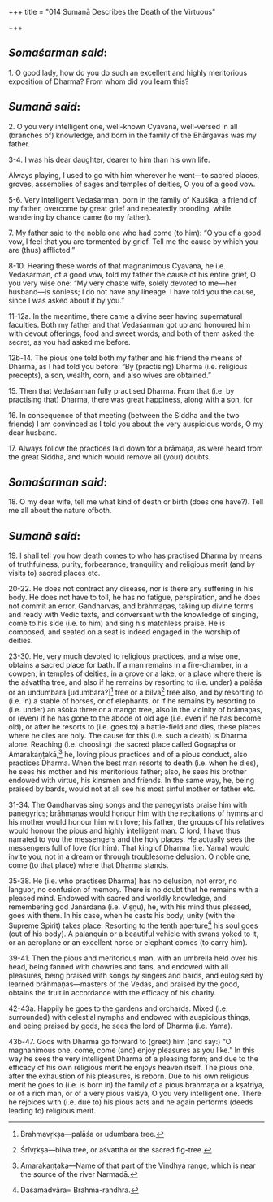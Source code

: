 +++
title = "014  Sumanā Describes the Death of the Virtuous"

+++
 

## *Somaśarman said*:

1\. O good lady, how do you do such an excellent and highly meritorious exposition of Dharma? From whom did you learn this?

## *Sumanā said*:

2\. O you very intelligent one, well-known Cyavana, well-versed in all (branches of) knowledge, and born in the family of the Bhārgavas was my father.

3-4. I was his dear daughter, dearer to him than his own life.

Always playing, I used to go with him wherever he went—to sacred places, groves, assemblies of sages and temples of deities, O you of a good vow.

5-6. Very intelligent Vedaśarman, born in the family of Kauśika, a friend of my father, overcome by great grief and repeatedly brooding, while wandering by chance came (to my father).

7\. My father said to the noble one who had come (to him): “O you of a good vow, I feel that you are tormented by grief. Tell me the cause by which you are (thus) afflicted.”

8-10. Hearing these words of that magnanimous Cyavana, he i.e. Vedaśarman, of a good vow, told my father the cause of his entire grief, O you very wise one: “My very chaste wife, solely devoted to me—her husband—is sonless; I do not have any lineage. I have told you the cause, since I was asked about it by you.”

11-12a. In the meantime, there came a divine seer having supernatural faculties. Both my father and that Vedaśarman got up and honoured him with devout offerings, food and sweet words; and both of them asked the secret, as you had asked me before.

12b-14. The pious one told both my father and his friend the means of Dharma, as I had told you before: “By (practising) Dharma (i.e. religious precepts), a son, wealth, corn, and also wives are obtained.”

15\. Then that Vedaśarman fully practised Dharma. From that (i.e. by practising that) Dharma, there was great happiness, along with a son, for

16\. In consequence of that meeting (between the Siddha and the two friends) I am convinced as I told you about the very auspicious words, O my dear husband.

17\. Always follow the practices laid down for a brāmaṇa, as were heard from the great Siddha, and which would remove all (your) doubts.

## *Somaśarman said*:

18\. O my dear wife, tell me what kind of death or birth (does one have?). Tell me all about the nature ofboth.

## *Sumanā said*:

19\. I shall tell you how death comes to who has practised Dharma by means of truthfulness, purity, forbearance, tranquility and religious merit (and by visits to) sacred places etc.

20-22. He does not contract any disease, nor is there any suffering in his body. He does not have to toil, he has no fatigue, perspiration, and he does not commit an error. Gandharvas, and brāhmaṇas, taking up divine forms and ready with Vedic texts, and conversant with the knowledge of singing, come to his side (i.e. to him) and sing his matchless praise. He is composed, and seated on a seat is indeed engaged in the worship of deities.

23-30. He, very much devoted to religious practices, and a wise one, obtains a sacred place for bath. If a man remains in a fire-chamber, in a cowpen, in temples of deities, in a grove or a lake, or a place where there is the aśvattha tree, and also if he remains by resorting to (i.e. under) a palāśa or an undumbara [udumbara?][^1] tree or a bilva[^2] tree also, and by resorting to (i.e. in) a stable of horses, or of elephants, or if he remains by resorting to (i.e. under) an aśoka three or a mango tree, also in the vicinity of brāmaṇas, or (even) if he has gone to the abode of old age (i.e. even if he has become old), or after he resorts to (i.e. goes to) a battle-field and dies, these places where he dies are holy. The cause for this (i.e. such a death) is Dharma alone. Reaching (i.e. choosing) the sacred place called Gographa or Amarakaṇṭakā,[^3] he, loving pious practices and of a pious conduct, also practices Dharma. When the best man resorts to death (i.e. when he dies), he sees his mother and his meritorious father; also, he sees his brother endowed with virtue, his kinsmen and friends. In the same way, he, being praised by bards, would not at all see his most sinful mother or father etc.

[^1]:  Brahmavṛkṣa—palāśa or udumbara tree.

[^2]:  Śrīvṛkṣa—bilva tree, or aśvattha or the sacred fig-tree.

[^3]:  Amarakaṇṭaka—Name of that part of the Vindhya range, which is near the source of the river Narmadā.

31-34. The Gandharvas sing songs and the panegyrists praise him with panegyrics; brāhmaṇas would honour him with the recitations of hymns and his mother would honour him with love; his father, the groups of his relatives would honour the pious and highly intelligent man. O lord, I have thus narrated to you the messengers and the holy places. He actually sees the messengers full of love (for him). That king of Dharma (i.e. Yama) would invite you, not in a dream or through troublesome delusion. O noble one, come (to that place) where that Dharma stands.

35-38. He (i.e. who practises Dharma) has no delusion, not error, no languor, no confusion of memory. There is no doubt that he remains with a pleased mind. Endowed with sacred and worldly knowledge, and remembering god Janārdana (i.e. Viṣṇu), he, with his mind thus pleased, goes with them. In his case, when he casts his body, unity (with the Supreme Spirit) takes place. Resorting to the tenth aperture[^4] his soul goes (out of his body). A palanquin or a beautiful vehicle with swans yoked to it, or an aeroplane or an excellent horse or elephant comes (to carry him).

[^4]:  Daśamadvāra= Brahma-randhra.

39-41. Then the pious and meritorious man, with an umbrella held over his head, being fanned with chowries and fans, and endowed with all pleasures, being praised with songs by singers and bards, and eulogised by learned brāhmaṇas—masters of the Vedas, and praised by the good, obtains the fruit in accordance with the efficacy of his charity.

42-43a. Happily he goes to the gardens and orchards. Mixed (i.e. surrounded) with celestial nymphs and endowed with auspicious things, and being praised by gods, he sees the lord of Dharma (i.e. Yama).

43b-47. Gods with Dharma go forward to (greet) him (and say:) “O magnanimous one, come, come (and) enjoy pleasures as you like.” In this way he sees the very intelligent Dharma of a pleasing form; and due to the efficacy of his own religious merit he enjoys heaven itself. The pious one, after the exhaustion of his pleasures, is reborn. Due to his own religious merit he goes to (i.e. is born in) the family of a pious brāhmaṇa or a kṣatriya, or of a rich man, or of a very pious vaiśya, O you very intelligent one. There he rejoices with (i.e. due to) his pious acts and he again performs (deeds leading to) religious merit.






